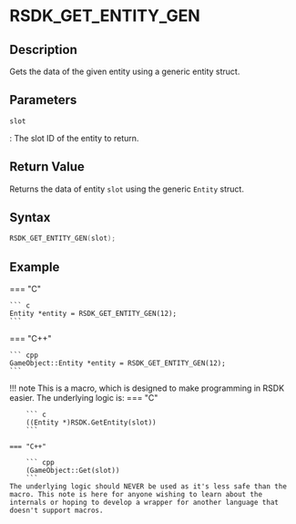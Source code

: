 # RSDK_GET_ENTITY_GEN

## Description
Gets the data of the given entity using a generic entity struct.

## Parameters
`slot`

:   The slot ID of the entity to return.

## Return Value
Returns the data of entity `slot` using the generic `Entity` struct.

## Syntax
``` c
RSDK_GET_ENTITY_GEN(slot);
```

## Example
=== "C"

	``` c
	Entity *entity = RSDK_GET_ENTITY_GEN(12);
	```

=== "C++"

	``` cpp
	GameObject::Entity *entity = RSDK_GET_ENTITY_GEN(12);
	```

!!! note
    This is a macro, which is designed to make programming in RSDK easier. The underlying logic is:
    === "C"

        ``` c
        ((Entity *)RSDK.GetEntity(slot))
        ```

    === "C++"

        ``` cpp
        (GameObject::Get(slot))
        ```
	The underlying logic should NEVER be used as it's less safe than the macro. This note is here for anyone wishing to learn about the internals or hoping to develop a wrapper for another language that doesn't support macros.
